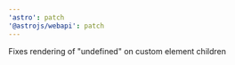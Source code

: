 ```yaml
---
'astro': patch
'@astrojs/webapi': patch
---
```


Fixes rendering of "undefined" on custom element children
